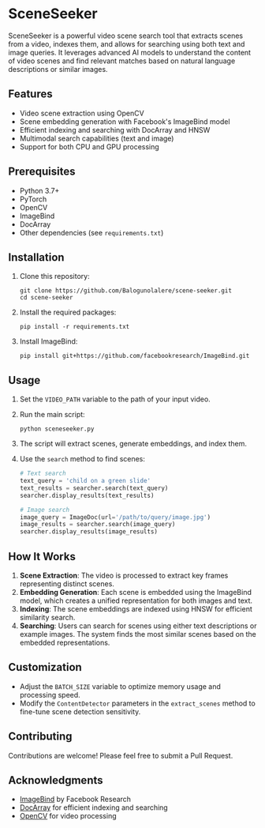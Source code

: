 # SceneSeeker

SceneSeeker is a powerful video scene search tool that extracts scenes from a video, indexes them, and allows for searching using both text and image queries. It leverages advanced AI models to understand the content of video scenes and find relevant matches based on natural language descriptions or similar images.

## Features

- Video scene extraction using OpenCV
- Scene embedding generation with Facebook's ImageBind model
- Efficient indexing and searching with DocArray and HNSW
- Multimodal search capabilities (text and image)
- Support for both CPU and GPU processing

## Prerequisites

- Python 3.7+
- PyTorch
- OpenCV
- ImageBind
- DocArray
- Other dependencies (see `requirements.txt`)

## Installation

1. Clone this repository:
   ```
   git clone https://github.com/Balogunolalere/scene-seeker.git
   cd scene-seeker
   ```

2. Install the required packages:
   ```
   pip install -r requirements.txt
   ```

3. Install ImageBind:
   ```
   pip install git+https://github.com/facebookresearch/ImageBind.git
   ```

## Usage

1. Set the `VIDEO_PATH` variable to the path of your input video.

2. Run the main script:
   ```
   python sceneseeker.py
   ```

3. The script will extract scenes, generate embeddings, and index them.

4. Use the `search` method to find scenes:
   ```python
   # Text search
   text_query = 'child on a green slide'
   text_results = searcher.search(text_query)
   searcher.display_results(text_results)

   # Image search
   image_query = ImageDoc(url='/path/to/query/image.jpg')
   image_results = searcher.search(image_query)
   searcher.display_results(image_results)
   ```

## How It Works

1. **Scene Extraction**: The video is processed to extract key frames representing distinct scenes.
2. **Embedding Generation**: Each scene is embedded using the ImageBind model, which creates a unified representation for both images and text.
3. **Indexing**: The scene embeddings are indexed using HNSW for efficient similarity search.
4. **Searching**: Users can search for scenes using either text descriptions or example images. The system finds the most similar scenes based on the embedded representations.

## Customization

- Adjust the `BATCH_SIZE` variable to optimize memory usage and processing speed.
- Modify the `ContentDetector` parameters in the `extract_scenes` method to fine-tune scene detection sensitivity.

## Contributing

Contributions are welcome! Please feel free to submit a Pull Request.

## Acknowledgments

- [ImageBind](https://github.com/facebookresearch/ImageBind) by Facebook Research
- [DocArray](https://github.com/docarray/docarray) for efficient indexing and searching
- [OpenCV](https://opencv.org/) for video processing
